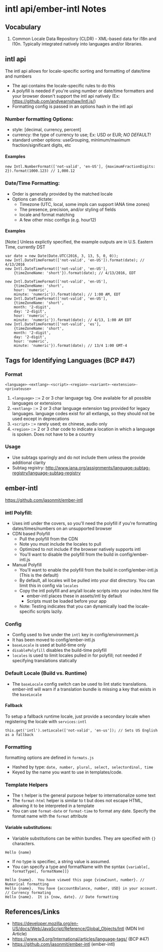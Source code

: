 # intl api/ember-intl Notes

## Vocabulary
1. Common Locale Data Repository (CLDR) - XML-based data for i18n and l10n.  Typically integrated natively into languages and/or libraries.

## intl api

The intl api allows for locale-specific sorting and formatting of date/time and numbers

* The api contains the locale-specific rules to do this
* A polyfill is needed if you're using number or date/time formatters and your browser doesn't support the intl api natively (Ex: https://github.com/andyearnshaw/Intl.js/)
* Formatting config is passed in an options hash in the intl api

### Number formatting Options:
* style: [decimal, currency, percent]
* currency: the type of currency to use; Ex: USD or EUR; _*NO DEFAULT!*_
* standard umber options: useGrouping, minimum/maximum fraction/significant digits, etc

#### Examples
```
new Intl.NumberFormat(['not-valid', 'en-US'], {maximumFractionDigits: 2}).format(1000.123) // 1,000.12
```

### Date/Time Formatting:

* Order is generally provided by the matched locale
* Options can dictate:
  * Timezone (UTC, local, some impls can support IANA time zones)
  * The presence, precision, and/or styling of fields
  * locale and format matching
  * A few other misc configs (e.g. hour12)


#### Examples
[Note:] Unless explictly specified, the example outputs are in U.S. Eastern Time, currently DST
```
var date = new Date(Date.UTC(2016, 3, 13, 5, 0, 0));
new Intl.DateTimeFormat(['not-valid', 'en-US']).format(date); // 4/13/2016
new Intl.DateTimeFormat(['not-valid', 'en-US'],
    {timeZoneName: 'short'}).format(date); // 4/13/2016, EDT

new Intl.DateTimeFormat(['not-valid', 'en-US'],
    {timeZoneName: 'short',
    hour: 'numeric',
    minute: 'numeric'}).format(date); // 1:00 AM, EDT
new Intl.DateTimeFormat(['not-valid', 'en-US'],
    {timeZoneName: 'short',
    month: '2-digit',
    day: '2-digit',
    hour: 'numeric',
    minute: 'numeric'}).format(date); // 4/13, 1:00 AM EDT
new Intl.DateTimeFormat(['not-valid', 'es'],
    {timeZoneName: 'short',
    month: '2-digit',
    day: '2-digit',
    hour: 'numeric',
    minute: 'numeric'}).format(date); // 13/4 1:00 GMT-4
```

## Tags for Identifying Languages (BCP \#47)

### Format

`<language>-<extlang>-<script>-<region>-<variant>-<extension>-<privateuse>`

1. `<language>` ::= 2 or 3 char language tag.  One available for all possible languages or extensions
1. `<extlang>` ::= 2 or 3 char language extension tag provided for legacy languages.  language codes exist for all extlangs, so they should not be used except in deprecations
1. `<script>` ::= rarely used; ex chinese, audio only
1. `<region>` ::= 2 or 3 char code to indicate a location in which a language is spoken.  Does not have to be a country

### Usage
* Use subtags sparingly and do not include them unless the provide additional clarity
* Subtag registry: http://www.iana.org/assignments/language-subtag-registry/language-subtag-registry


## ember-intl

https://github.com/jasonmit/ember-intl

### intl Polyfill:

* Uses intl under the covers, so you'll need the polyfill if you're formatting dates/times/numbers on an unsupported browser
* CDN based Polyfill
  * Pull the polyfill from the CDN <script src="https://cdn.polyfill.io/v2/polyfill.min.js?features=Intl.~locale.en-US,Intl.~locale.fr-FR,Intl.~locale.es-ES"></script>
  * Note you must include the locales to pull
  * Optimized to not include if the browser natively supports intl
  * You'll want to disable the polyfill from the build in config/ember-intl.js
* Manual Polyfill
  * You'll want to enable the polyfill from the build in config/ember-intl.js (This is the default)
  * By default, all locales will be pulled into your dist directory.  You can limit this in config via `locales`
  * Copy the intl polyfill and any/all locale scripts into your index.html file
    * ember-intl places these in assets/intl by default
    * Scripts must be loaded before your app
  * Note: Testing indicates that you can dynamically load the locale-specific scripts lazily.

### Config
* Config used to live under the `intl` key in config/environment.js
* It has been moved to config/ember-intl.js
* `baseLocale` is used at build-time only
* `disablePolyfill` disables the build-time polyfill
* `locales` is used to limit locales pulled in for polyfill; not needed if specifying translations statically

### Default Locale (Build vs. Runtime)

* The `baseLocale` config switch can be used to lint static translations.  ember-intl will warn if a translation bundle is missing a key that exists in the `baseLocale`

#### Fallback

To setup a fallback runtime locale, just provide a secondary locale when registering the locale with `services:intl`

```
this.get('intl').setLocale(['not-valid', 'en-us']); // Sets US English as a fallback
```

### Formatting

formatting options are defined in `formats.js`

* Hashed by type: `date, number, plural, select, selectordinal, time`
* Keyed by the name you want to use in templates/code.

### Template Helpers
* The `t` helper is the general purpose helper to internationalize some text
* The `format-html` helper is similar to t but does not escape HTML, allowing it to be interpreted in a template
* You can use `format-date` or `format-time` to format any date.  Specify the format name with the `format` attribute

#### Variable substitutions:
* Variable substitutions can be within bundles.  They are specified with `{}` characters.
```
Hello {name}
```
* If no type is specifiec, a string value is assumed.
* You can specify a type and formatName with the syntax `{variable[, formatType[, formatName]]}`
```
Hello {name}.  You have viewed this page {viewCount, number}. // Numerical formatting
Hello {name}.  You have {accountBalance, number, USD} in your account. // Currency formating
Hello {name}.  It is {now, date}. // Date formatting
```

## References/Links
* https://developer.mozilla.org/en-US/docs/Web/JavaScript/Reference/Global_Objects/Intl (MDN Intl Article)
* https://www.w3.org/International/articles/language-tags/ (BCP #47)
* https://github.com/jasonmit/ember-intl (ember-intl)
